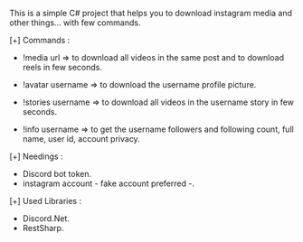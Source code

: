 This is a simple C# project that helps you to download instagram media and other things... with few commands.

[+] Commands : 
- !media url => to download all videos in the same post and to download reels in few seconds.

- !avatar username => to download the username profile picture.

- !stories username => to download all videos in the username story in few seconds.

- !info username => to get the username followers and following count, full name, user id, account privacy.


[+] Needings : 
- Discord bot token.
- instagram account - fake account preferred -.

[+] Used Libraries : 
- Discord.Net.
- RestSharp.
